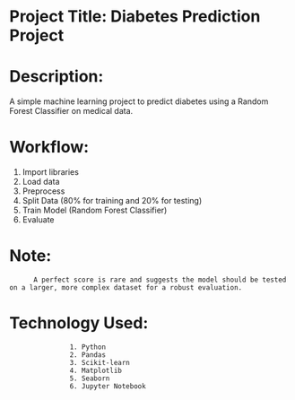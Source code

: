# Project Title: Diabetes Prediction Project

# Description:

A simple machine learning project to predict diabetes using a Random Forest Classifier on medical data.


# Workflow:

1. Import libraries
2. Load data
3. Preprocess
4. Split Data (80% for training and 20% for testing)
5. Train Model (Random Forest Classifier)
6. Evaluate


 # Note: 
          A perfect score is rare and suggests the model should be tested on a larger, more complex dataset for a robust evaluation.


 # Technology Used:

                   1. Python
                   2. Pandas
                   3. Scikit-learn
                   4. Matplotlib
                   5. Seaborn
                   6. Jupyter Notebook
